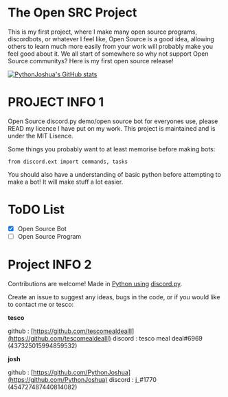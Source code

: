 # The Open SRC Project
This is my first project, where I make many open source programs, discordbots, or whatever I feel like, Open Source is a good idea, allowing others to learn much more
easily from your work will probably make you feel good about it.
We all start of somewhere so why not support Open Source communitys? Here is my first open source release!

[![PythonJoshua's GitHub stats](https://github-readme-stats.vercel.app/api?username=PythonJoshua)](https://github.com/PythonJoshua/pydemobot)

# PROJECT INFO 1

Open Source discord.py demo/open source bot for everyones use, please READ my licence I have put on my work.
This project is maintained and is under the MIT Lisence.

Some things you probably want to at least memorise before making bots:

```import discord
from discord.ext import commands, tasks
```
You should also have a understanding of basic python before attempting to make a bot! It will make stuff a lot easier.

# ToDO List

- [x] Open Source Bot
- [ ] Open Source Program

# Project INFO 2

Contributions are welcome!
Made in [Python using](https://www.python.org/) [discord.py](https://github.com/Rapptz/discord.py).

Create an issue to suggest any ideas, bugs in the code, or if you would like to contact me or tesco:

__tesco__

github : [https://github.com/tescomealdealll](https://github.com/tescomealdealll)
discord : tesco meal deal#6969 (437325015994859532)

__josh__

github : [https://github.com/PythonJoshua](https://github.com/PythonJoshua)
discord : j_#1770 (454727487440814082)
